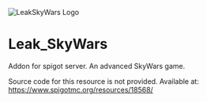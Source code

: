 ![LeakSkyWars Logo](https://i.imgur.com/fftiJWC.png)

# Leak_SkyWars

Addon for spigot server. An advanced SkyWars game.

Source code for this resource is not provided. Available at: https://www.spigotmc.org/resources/18568/

